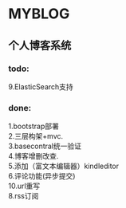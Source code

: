 # MYBLOG
<h2>个人博客系统</h2>

<h3>todo:</h3>

9.ElasticSearch支持<br/>

<h3>done:</h3>

1.bootstrap部署<br/>
2.三层构架+mvc.<br/>
3.basecontral统一验证<br/>
4.博客增删改查.<br/>
5.添加（富文本编辑器）kindleditor<br/>
6.评论功能(异步提交)<br/>
10.url重写<br/>
8.rss订阅<br/>
